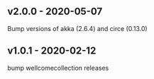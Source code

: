 

## v2.0.0 - 2020-05-07

Bump versions of akka (2.6.4) and circe (0.13.0)

## v1.0.1 - 2020-02-12

bump wellcomecollection releases

